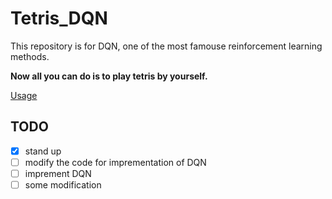 # Tetris_DQN

This repository is for DQN, one of the most famouse reinforcement learning methods. 

__Now all you can do is to play tetris by yourself.__

[Usage](https://github.com/TakeruIto/tetris-opencv)

## TODO
- [x] stand up
- [ ] modify the code for imprementation of DQN
- [ ] imprement DQN
- [ ] some modification 